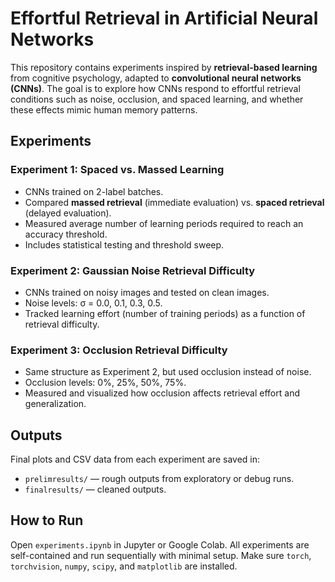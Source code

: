# Effortful Retrieval in Artificial Neural Networks

This repository contains experiments inspired by **retrieval-based learning** from cognitive psychology, adapted to **convolutional neural networks (CNNs)**. The goal is to explore how CNNs respond to effortful retrieval conditions such as noise, occlusion, and spaced learning, and whether these effects mimic human memory patterns.

## Experiments

### **Experiment 1: Spaced vs. Massed Learning**
- CNNs trained on 2-label batches.
- Compared **massed retrieval** (immediate evaluation) vs. **spaced retrieval** (delayed evaluation).
- Measured average number of learning periods required to reach an accuracy threshold.
- Includes statistical testing and threshold sweep.

### **Experiment 2: Gaussian Noise Retrieval Difficulty**
- CNNs trained on noisy images and tested on clean images.
- Noise levels: σ = 0.0, 0.1, 0.3, 0.5.
- Tracked learning effort (number of training periods) as a function of retrieval difficulty.

### **Experiment 3: Occlusion Retrieval Difficulty**
- Same structure as Experiment 2, but used occlusion instead of noise.
- Occlusion levels: 0%, 25%, 50%, 75%.
- Measured and visualized how occlusion affects retrieval effort and generalization.

## Outputs

Final plots and CSV data from each experiment are saved in:
- `prelimresults/` — rough outputs from exploratory or debug runs.
- `finalresults/` — cleaned outputs.

## How to Run

Open `experiments.ipynb` in Jupyter or Google Colab. All experiments are self-contained and run sequentially with minimal setup. Make sure `torch`, `torchvision`, `numpy`, `scipy`, and `matplotlib` are installed.



